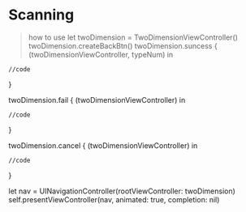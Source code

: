 # Scanning
> how to use
let twoDimension = TwoDimensionViewController()
twoDimension.createBackBtn()
twoDimension.suncess { (twoDimensionViewController, typeNum) in
            
    //code
}
        
twoDimension.fail { (twoDimensionViewController) in
            
    //code
}
        
twoDimension.cancel { (twoDimensionViewController) in
            
    //code
}
        
let nav = UINavigationController(rootViewController: twoDimension)
self.presentViewController(nav, animated: true, completion: nil)
